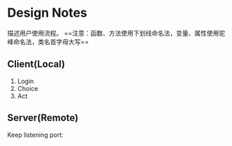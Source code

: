 <!--
 * @Author: I-Hsien
 * @Date: 2021-01-28 21:41:22
 * @LastEditTime: 2021-01-29 17:50:27
 * @LastEditors: I-Hsien
 * @Description: 流程设计；不涉及具体实现
 * @FilePath: \Searchable-Encryption-Demos\SWP Solution\Design Notes.md
 * @Comments: None
-->
# Design Notes
描述用户使用流程。
==注意：函数、方法使用下划线命名法，变量、属性使用驼峰命名法，类名首字母大写==
## Client(Local)
1. Login
2. Choice
3. Act
## Server(Remote)
Keep listening port:

